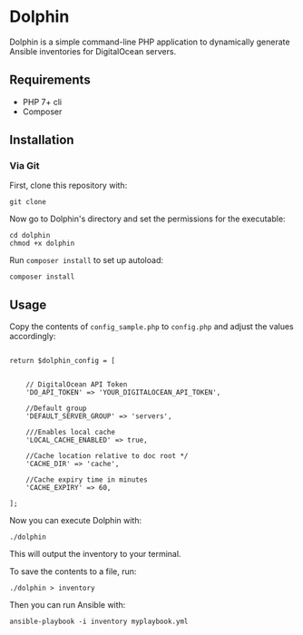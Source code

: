 # Dolphin

Dolphin is a simple command-line PHP application to dynamically generate Ansible inventories for DigitalOcean servers.

## Requirements

- PHP 7+ cli
- Composer

## Installation

### Via Git
First, clone this repository with:

```
git clone
```

Now go to Dolphin's directory and set the permissions for the executable:

```
cd dolphin
chmod +x dolphin
```

Run `composer install` to set up autoload:

```
composer install
```

## Usage

Copy the contents of `config_sample.php` to `config.php` and adjust the values accordingly:

```

return $dolphin_config = [


    // DigitalOcean API Token
    'DO_API_TOKEN' => 'YOUR_DIGITALOCEAN_API_TOKEN',

    //Default group
    'DEFAULT_SERVER_GROUP' => 'servers',

    ///Enables local cache
    'LOCAL_CACHE_ENABLED' => true,

    //Cache location relative to doc root */
    'CACHE_DIR' => 'cache',

    //Cache expiry time in minutes
    'CACHE_EXPIRY' => 60,

];
```

Now you can execute Dolphin with:

```
./dolphin
```


This will output the inventory to your terminal.

To save the contents to a file, run:

```
./dolphin > inventory
```

Then you can run Ansible with:

```
ansible-playbook -i inventory myplaybook.yml
```